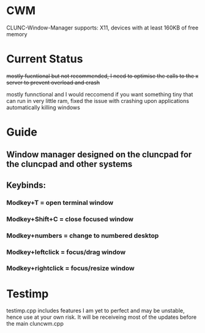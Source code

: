 # CWM
CLUNC-Window-Manager
supports: X11, devices with at least 160KB of free memory

# Current Status
~~mostly fucntional but not recommended, I need to optimise the calls to the x server to prevent overload and crash~~

mostly funnctional and I would reccomend if you want something tiny that can run in very little ram, fixed the issue with crashing upon applications automatically killing windows

# Guide
## Window manager designed on the cluncpad for the cluncpad and other systems
## Keybinds:
### Modkey+T = open terminal window
### Modkey+Shift+C = close focused window
### Modkey+numbers = change to numbered desktop
### Modkey+leftclick = focus/drag window
### Modkey+rightclick = focus/resize window

# Testimp
testimp.cpp includes  features I am yet to perfect and may be unstable, hence use at your own risk. 
It will be receiveing most of the updates before the main cluncwm.cpp




